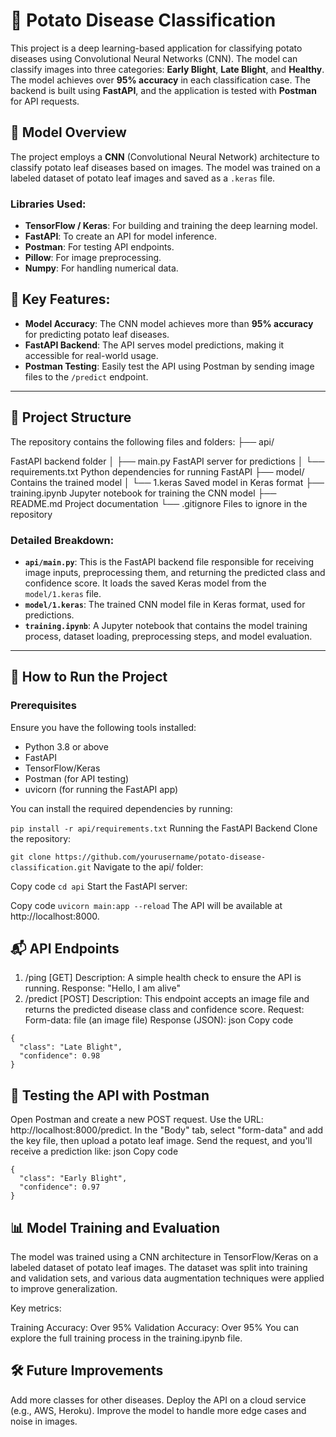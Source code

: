 # 🍠 Potato Disease Classification

This project is a deep learning-based application for classifying potato diseases using Convolutional Neural Networks (CNN). The model can classify images into three categories: **Early Blight**, **Late Blight**, and **Healthy**. The model achieves over **95% accuracy** in each classification case. The backend is built using **FastAPI**, and the application is tested with **Postman** for API requests.

## 🧠 Model Overview
The project employs a **CNN** (Convolutional Neural Network) architecture to classify potato leaf diseases based on images. The model was trained on a labeled dataset of potato leaf images and saved as a `.keras` file. 

### Libraries Used:
- **TensorFlow / Keras**: For building and training the deep learning model.
- **FastAPI**: To create an API for model inference.
- **Postman**: For testing API endpoints.
- **Pillow**: For image preprocessing.
- **Numpy**: For handling numerical data.

## 🎯 Key Features:
- **Model Accuracy**: The CNN model achieves more than **95% accuracy** for predicting potato leaf diseases.
- **FastAPI Backend**: The API serves model predictions, making it accessible for real-world usage.
- **Postman Testing**: Easily test the API using Postman by sending image files to the `/predict` endpoint.

---

## 📂 Project Structure

The repository contains the following files and folders:
├── api/ 

FastAPI backend folder
│ ├── main.py 
FastAPI server for predictions
│ └── requirements.txt 
Python dependencies for running FastAPI 
├── model/ 
Contains the trained model
│ └── 1.keras 
Saved model in Keras format
├── training.ipynb 
Jupyter notebook for training the CNN model 
├── README.md 
Project documentation 
└── .gitignore 
Files to ignore in the repository

### Detailed Breakdown:
- **`api/main.py`**: This is the FastAPI backend file responsible for receiving image inputs, preprocessing them, and returning the predicted class and confidence score. It loads the saved Keras model from the `model/1.keras` file.
- **`model/1.keras`**: The trained CNN model file in Keras format, used for predictions.
- **`training.ipynb`**: A Jupyter notebook that contains the model training process, dataset loading, preprocessing steps, and model evaluation.

---

## 🚀 How to Run the Project

### Prerequisites

Ensure you have the following tools installed:
- Python 3.8 or above
- FastAPI
- TensorFlow/Keras
- Postman (for API testing)
- uvicorn (for running the FastAPI app)

You can install the required dependencies by running:

```pip install -r api/requirements.txt```
Running the FastAPI Backend
Clone the repository:



```git clone https://github.com/yourusername/potato-disease-classification.git```
Navigate to the api/ folder:


Copy code
```cd api```
Start the FastAPI server:


Copy code
```uvicorn main:app --reload```
The API will be available at http://localhost:8000.

## 📬 API Endpoints
1. /ping [GET]
Description: A simple health check to ensure the API is running.
Response: "Hello, I am alive"
2. /predict [POST]
Description: This endpoint accepts an image file and returns the predicted disease class and confidence score.
Request:
Form-data: file (an image file)
Response (JSON):
json
Copy code
```
{
  "class": "Late Blight",
  "confidence": 0.98
}
```
## 🧪 Testing the API with Postman
Open Postman and create a new POST request.
Use the URL: http://localhost:8000/predict.
In the "Body" tab, select "form-data" and add the key file, then upload a potato leaf image.
Send the request, and you'll receive a prediction like:
json
Copy code
```
{
  "class": "Early Blight",
  "confidence": 0.97
}
```
## 📊 Model Training and Evaluation
The model was trained using a CNN architecture in TensorFlow/Keras on a labeled dataset of potato leaf images. The dataset was split into training and validation sets, and various data augmentation techniques were applied to improve generalization.

Key metrics:

Training Accuracy: Over 95%
Validation Accuracy: Over 95%
You can explore the full training process in the training.ipynb file.

## 🛠️ Future Improvements
Add more classes for other diseases.
Deploy the API on a cloud service (e.g., AWS, Heroku).
Improve the model to handle more edge cases and noise in images.
